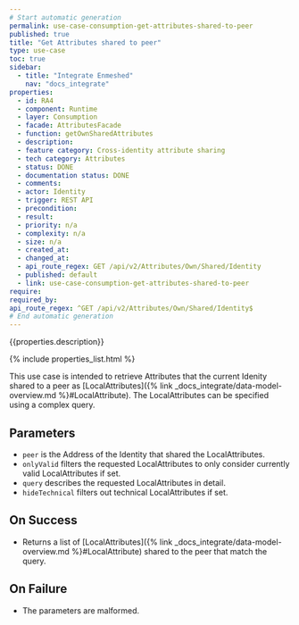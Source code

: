 ```yaml
---
# Start automatic generation
permalink: use-case-consumption-get-attributes-shared-to-peer
published: true
title: "Get Attributes shared to peer"
type: use-case
toc: true
sidebar:
  - title: "Integrate Enmeshed"
    nav: "docs_integrate"
properties:
  - id: RA4
  - component: Runtime
  - layer: Consumption
  - facade: AttributesFacade
  - function: getOwnSharedAttributes
  - description:
  - feature category: Cross-identity attribute sharing
  - tech category: Attributes
  - status: DONE
  - documentation status: DONE
  - comments:
  - actor: Identity
  - trigger: REST API
  - precondition:
  - result:
  - priority: n/a
  - complexity: n/a
  - size: n/a
  - created_at:
  - changed_at:
  - api_route_regex: GET /api/v2/Attributes/Own/Shared/Identity
  - published: default
  - link: use-case-consumption-get-attributes-shared-to-peer
require:
required_by:
api_route_regex: ^GET /api/v2/Attributes/Own/Shared/Identity$
# End automatic generation
---
```


{{properties.description}}

{% include properties_list.html %}

This use case is intended to retrieve Attributes that the current Idenity shared to a peer as [LocalAttributes]({% link _docs_integrate/data-model-overview.md %}#LocalAttribute). The LocalAttributes can be specified using a complex query.

## Parameters

- `peer` is the Address of the Identity that shared the LocalAttributes.
- `onlyValid` filters the requested LocalAttributes to only consider currently valid LocalAttributes if set.
- `query` describes the requested LocalAttributes in detail.
- `hideTechnical` filters out technical LocalAttributes if set.

## On Success

- Returns a list of [LocalAttributes]({% link _docs_integrate/data-model-overview.md %}#LocalAttribute) shared to the peer that match the query.

## On Failure

- The parameters are malformed.
